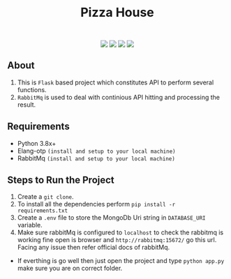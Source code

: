 <style>
    .space-2{
        margin: 0px 2px 0px 2px;
    }
    .color-red{
        color:red;
    }
</style>

# <div style='display:flex;justify-content:center;'><p>Pizza House<p></div>
<div style='display:flex;justify-content:center;'>
    <img class='space-2' src='https://img.shields.io/badge/Python-3776AB?style=for-the-badge&logo=python&logoColor=white' />
    <img class='space-2' src='https://img.shields.io/badge/Flask-000000?style=for-the-badge&logo=flask&logoColor=white'/>
    <img class='space-2' src='https://img.shields.io/badge/MongoDB-4EA94B?style=for-the-badge&logo=mongodb&logoColor=white'/>
    <img class='space-2' src='https://img.shields.io/badge/rabbitmq-%23FF6600.svg?&style=for-the-badge&logo=rabbitmq&logoColor=white'/>
</div>


## About
1. This is `Flask` based project which constitutes API to perform several functions.
2. `RabbitMq` is used to deal with continious API hitting and processing the result.

## Requirements
* Python 3.8x+
* Elang-otp `(install and setup to your local machine)`
* RabbitMq `(install and setup to your local machine)`

## Steps to Run the Project
1. Create a `git clone`.
2. To install all the dependencies perform `pip install -r requirements.txt`
3. Create a `.env` file to store the MongoDb Uri string in `DATABASE_URI` variable.
4. Make sure rabbitMq is configured to `localhost` to check the rabbitmq is working fine open is browser and `http://rabbitmq:15672/` go this url. Facing any issue then refer official docs of rabbitMq.
* If everthing is go well then just open the project and type `python app.py` make sure you are on correct folder.